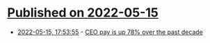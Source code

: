 # [Published on 2022-05-15](index.md)

* [2022-05-15, 17:53:55](https://news.ycombinator.com/item?id=31389434) - [CEO pay is up 78% over the past decade](https://jabberwocking.com/ceo-pay-is-up-78-over-the-past-decade/)

